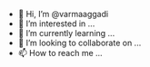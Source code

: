 - 👋 Hi, I’m @varmaaggadi
- 👀 I’m interested in ...
- 🌱 I’m currently learning ...
- 💞️ I’m looking to collaborate on ...
- 📫 How to reach me ...

<!---
varmaaggadi/varmaaggadi is a ✨ special ✨ repository because its `README.md` (this file) appears on your GitHub profile.
You can click the Preview link to take a look at your changes.
--->
